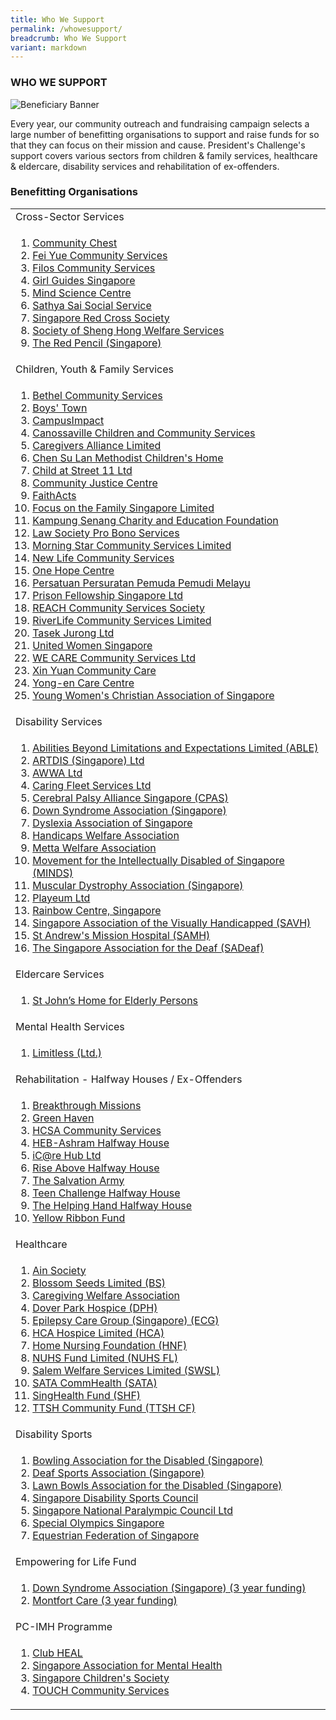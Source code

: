 ```yaml
---
title: Who We Support
permalink: /whowesupport/
breadcrumb: Who We Support
variant: markdown
---
```

### WHO WE SUPPORT

![Beneficiary Banner](/images/our-beneficiary.jpg "Beneficiary Banner")

Every year, our community outreach and fundraising campaign selects a large number of benefitting organisations to support and raise funds for so that they can focus on their mission and cause.  President's Challenge's support covers various sectors from children &amp; family services, healthcare &amp; eldercare, disability services and rehabilitation of ex-offenders.


### Benefitting Organisations

<table width="100%" cellpadding="10px" cellspacing="10px">
	<tbody><tr><td>Cross-Sector Services </td></tr>
<tr><td>
<ol>
<li><a href="http://www.comchest.gov.sg" target="_blank">Community Chest</a></li>
<li><a href="https://fycs.org" target="_blank">Fei Yue Community Services</a></li>
<li><a href="https://www.filos.sg" target="_blank">Filos Community Services</a></li>
<li><a href="https://girlguides.org.sg" target="_blank">Girl Guides Singapore</a></li>
	<li><a href="https://www.mindsciencecentre.sg" target="_blank">Mind Science Centre</a></li>
	<li><a href="https://www.4s.org.sg" target="_blank">Sathya Sai Social Service</a></li>
	<li><a href="https://www.redcross.sg" target="_blank">Singapore Red Cross Society</a></li>
	<li><a href="https://shenghong.org.sg" target="_blank">Society of Sheng Hong Welfare Services</a></li>
	<li><a href="https://redpencil.org/singapore" target="_blank">The Red Pencil (Singapore)</a></li>
</ol>
</td></tr>
<tr><td>Children, Youth &amp; Family Services</td></tr>
<tr><td>
<ol>
<li><a href="https://www.bethelcs.org.sg" target="_blank">Bethel Community Services</a></li>
<li><a href="https://www.boystown.org.sg" target="_blank">
Boys' Town</a></li>
<li><a href="https://www.campusimpact.org.sg" target="_blank">CampusImpact</a></li>
<li><a href="https://canossaville.org.sg" target="_blank">Canossaville Children and Community Services</a></li>
<li><a href="https://www.cal.org.sg" target="_blank">Caregivers Alliance Limited	</a></li>
<li><a href="https://www.cslmch.org.sg" target="_blank">Chen Su Lan Methodist Children's Home</a></li>
<li><a href="https://street11.org.sg" target="_blank">Child at Street 11 Ltd</a></li>
<li><a href="https://www.cjc.org.sg" target="_blank">Community Justice Centre</a></li>
<li><a href="https://www.faithacts.org.sg" target="_blank">FaithActs	</a></li>
<li><a href="https://www.family.org.sg" target="_blank">Focus on the Family Singapore Limited
</a></li>
<li><a href="https://www.kampungsenang.org" target="_blank">Kampung Senang Charity and Education Foundation</a></li>  
<li><a href="https://www.lawsocprobono.org" target="_blank">Law Society Pro Bono Services</a></li>
		<li><a href="https://www.morningstar.org.sg" target="_blank">Morning Star Community Services Limited</a></li>
<li><a href="https://www.newlife.org.sg" target="_blank">New Life Community Services</a></li>
<li><a href="https://www.onehopecentre.org" target="_blank">One Hope Centre</a></li>
	<li><a href="http://4pm.org.sg" target="_blank">Persatuan Persuratan Pemuda Pemudi Melayu</a></li>
	<li><a href="https://pfs.org.sg" target="_blank">Prison Fellowship Singapore Ltd</a></li>
<li><a href="https://www.reach.org.sg/about-us" target="_blank">REACH Community Services Society</a></li>  
	<li><a href="http://www.rcs.org.sg" target="_blank">RiverLife Community Services Limited</a></li>
<li><a href="https://tasekjurong.org" target="_blank">Tasek Jurong Ltd</a></li>
	<li><a href="https://uws.org.sg/" target="_blank">United Women Singapore</a></li>
<li><a href="https://www.wecare.org.sg" target="_blank">WE CARE Community Services Ltd</a></li>
<li><a href="https://xinyuan.org.sg" target="_blank">
Xin Yuan Community Care	</a></li>
	<li><a href="https://www.yong-en.org.sg" target="_blank">Yong-en Care Centre</a></li>
	<li><a href="https://ywca.org.sg" target="_blank">Young Women's Christian Association of Singapore</a></li>
</ol>
 </td></tr>
 
<tr><td>Disability Services</td></tr>
<tr><td>
<ol> 
<li><a href="https://able-sg.org" target="_blank">Abilities Beyond Limitations and Expectations Limited (ABLE)</a></li> 
<li><a href="https://www.artdis.org.sg" target="_blank">ARTDIS (Singapore) Ltd</a></li> 
	<li><a href="https://www.awwa.org.sg" target="_blank">AWWA Ltd</a></li> 
<li><a href="https://caringfleet.com" target="_blank">Caring Fleet Services Ltd</a></li> 
	<li><a href="http://cpas.org.sg" target="_blank">Cerebral Palsy Alliance Singapore (CPAS)</a></li>
	
<li><a href="https://downsyndrome-singapore.org" target="_blank">Down Syndrome Association (Singapore)</a></li> 
<li><a href="https://www.das.org.sg/" target="_blank">Dyslexia Association of Singapore</a></li>
<li><a href="https://hwa.org.sg" target="_blank">Handicaps Welfare Association</a></li>
	<li><a href="https://www.metta.org.sg" target="_blank">Metta Welfare Association</a></li>
		<li><a href="https://www.minds.org.sg" target="_blank">Movement for the Intellectually Disabled of Singapore (MINDS) 
</a></li>
	<li><a href="https://www.mdas.org.sg" target="_blank">Muscular Dystrophy Association (Singapore)</a></li> 
	<li><a href="https://www.playeum.com" target="_blank">Playeum Ltd</a></li> 
	<li><a href="https://www.rainbowcentre.org.sg" target="_blank">Rainbow Centre, Singapore</a></li> 
<li><a href="https://savh.org.sg" target="_blank">Singapore Association of the Visually Handicapped (SAVH)</a></li> 
	<li><a href="https://www.samh.org.sg" target="_blank">St Andrew's Mission Hospital (SAMH)
</a></li> 
<li><a href="https://sadeaf.org.sg" target="_blank">The Singapore Association for the Deaf (SADeaf)</a></li> 
 </ol>
</td></tr>


<tr><td>Eldercare Services</td></tr>
<tr><td>
<ol>
<li><a href="https://www.stjohneldershome.org.sg/home" target="_blank">St John’s Home for Elderly Persons
</a></li>  
</ol>
</td></tr>


<tr><td>Mental Health Services</td></tr>
<tr><td>
<ol>
<li><a href="https://www.limitless.sg" target="_blank">Limitless (Ltd.)</a></li>
</ol>
</td></tr>


<tr><td>Rehabilitation - Halfway Houses / Ex-Offenders</td></tr>
<tr><td>
<ol>
<li><a href="http://www.breakthroughmissions.org.sg/" target="_blank">Breakthrough Missions</a></li>
<li><a href="https://sbws.org.sg/en/services-affiliates/social-welfare-and-community-services/green-haven" target="_blank">Green Haven</a></li>
<li><a href="https://www.hcsa.org.sg/" target="_blank">HCSA Community Services</a></li> 
<li><a href="https://heb.org.sg/our-subsidiaries/heb-ashram/" target="_blank">HEB-Ashram Halfway House</a></li>
<li><a href="http://www.icarehub.org.sg/" target="_blank">iC@re Hub Ltd</a></li>
<li><a href="https://ppis.sg/riseabove" target="_blank">Rise Above Halfway House</a></li>
	<li><a href="https://www.salvationarmy.org/singapore" target="_blank">The Salvation Army</a></li> 
<li><a href="https://www.teenchallenge.org.sg" target="_blank">Teen Challenge Halfway House </a></li>
<li><a href="http://thehelpinghand.org.sg" target="_blank">The Helping Hand Halfway House</a></li>
<li><a href="https://www.yellowribbon.gov.sg/yellow-ribbon-fund" target="_blank">Yellow Ribbon Fund</a></li>
</ol>
</td></tr>


<tr><td> Healthcare</td></tr>
<tr><td>
<ol>
<li><a href="http://www.ainsociety.org.sg" target="_blank">Ain Society</a></li>
<li><a href="https://www.blossomseeds.sg" target="_blank">Blossom Seeds Limited (BS)</a></li> 
<li><a href="https://www.cwa.org.sg" target="_blank">Caregiving Welfare Association</a></li> 
<li><a href="https://www.doverpark.org.sg" target="_blank">Dover Park Hospice (DPH)</a></li> 
	<li><a href="https://www.epilepsycare.org" target="_blank">Epilepsy Care Group (Singapore) (ECG)</a></li> 
<li><a href="https://www.hca.org.sg" target="_blank">HCA Hospice Limited (HCA)</a></li> 
<li><a href="https://www.hnf.org.sg" target="_blank">Home Nursing Foundation (HNF)</a></li> 
<li><a href="https://www.nuhs.edu.sg/Make-a-Gift/About-NUHS-Fund/Pages/default.aspx" target="_blank">NUHS Fund Limited (NUHS FL)</a></li> 
<li><a href="https://sws.sg" target="_blank">Salem Welfare Services Limited (SWSL)</a></li> 
<li><a href="https://www.sata.com.sg" target="_blank">SATA CommHealth (SATA)</a></li> 
<li><a href="https://www.singhealth.com.sg/giving/why-give/Pages/Furthering-Donor-Impact.aspx" target="_blank">SingHealth Fund (SHF)	</a></li>
<li><a href="https://www.ttsh.com.sg/About-TTSH/TTSH-Community-Fund/Pages/default.aspx" target="_blank">TTSH Community Fund (TTSH CF)</a></li>
</ol>
</td></tr>


<tr><td>Disability Sports</td></tr>
<tr><td>
<ol>
<li><a href="https://www.bads.org.sg/index.html" target="_blank">Bowling Association for the Disabled (Singapore)</a></li>
 <li><a href="https://dsa.org.sg/" target="_blank">Deaf Sports Association (Singapore)</a></li>
 <li><a href="http://parabowlsingapore.org/" target="_blank">Lawn Bowls Association for the Disabled (Singapore)</a></li>
 <li><a href="https://sdsc.org.sg/" target="_blank">Singapore Disability Sports Council</a></li>
 <li><a href="http://www.snpc.org.sg/" target="_blank">Singapore National Paralympic Council Ltd</a></li>
	 <li><a href="https://www.specialolympics.org.sg" target="_blank">Special Olympics Singapore</a></li>
	 <li><a href="https://equestrianfederationsg.com" target="_blank">Equestrian Federation of Singapore</a></li>

</ol>
</td></tr>
<tr><td> Empowering for Life Fund
</td></tr>
<tr><td>
 <ol>
<li><a href="https://downsyndrome-singapore.org" target="_blank">Down Syndrome Association (Singapore) (3 year funding)</a></li>
<li><a href="https://www.montfortcare.org.sg" target="_blank">Montfort Care (3 year funding)</a></li>
 </ol>
</td></tr>

<tr><td> PC-IMH Programme
</td></tr>
<tr><td>
<ol>
<li><a href="http://www.clubheal.org.sg/" target="_blank">Club HEAL  </a></li>
<li><a href="https://www.samhealth.org.sg/" target="_blank">Singapore Association for Mental Health </a></li>
<li><a href="https://www.childrensociety.org.sg/" target="_blank">Singapore Children's Society   </a></li>
<li><a href="https://www.touch.org.sg/" target="_blank">TOUCH Community Services </a></li>
</ol>
 </td></tr> 

</tbody></table>